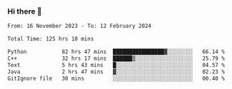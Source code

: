 ### Hi there 👋

<!--
**floyiac/floyiac** is a ✨ _special_ ✨ repository because its `README.md` (this file) appears on your GitHub profile.

Here are some ideas to get you started:

- 🔭 I’m currently working on ...
- 🌱 I’m currently learning ...
- 👯 I’m looking to collaborate on ...
- 🤔 I’m looking for help with ...
- 💬 Ask me about ...
- 📫 How to reach me: ...
- 😄 Pronouns: ...
- ⚡ Fun fact: ...
-->

<!--START_SECTION:waka-->

```txt
From: 16 November 2023 - To: 12 February 2024

Total Time: 125 hrs 10 mins

Python           82 hrs 47 mins  ████████████████▓░░░░░░░░   66.14 %
C++              32 hrs 17 mins  ██████▒░░░░░░░░░░░░░░░░░░   25.79 %
Text             5 hrs 43 mins   █░░░░░░░░░░░░░░░░░░░░░░░░   04.57 %
Java             2 hrs 47 mins   ▓░░░░░░░░░░░░░░░░░░░░░░░░   02.23 %
GitIgnore file   30 mins         ░░░░░░░░░░░░░░░░░░░░░░░░░   00.40 %
```

<!--END_SECTION:waka-->
